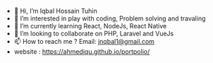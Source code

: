 - 👋 Hi, I’m Iqbal Hossain Tuhin
- 👀 I’m interested in play with coding, Problem solving and travaling 
- 🌱 I’m currently learning React, NodeJs, React Native
- 💞️ I’m looking to collaborate on PHP, Laravel and VueJs
- 📫 How to reach me ? Email: jnqbal1@gmail.com
- website : https://ahmediqu.github.io/portpolio/
<!---
ahmediqu/ahmediqu is a ✨ special ✨ repository because its `README.md` (this file) appears on your GitHub profile.
You can click the Preview link to take a look at your changes.
--->
